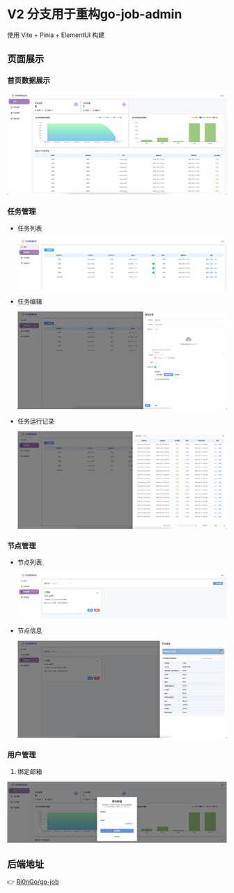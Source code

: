 # V2 分支用于重构go-job-admin 

使用 Vite + Pinia + ElementUI 构建

## 页面展示

### 首页数据展示

![home.png](img/home.png)

### 任务管理

- 任务列表

    ![img.png](img/node.png)

- 任务编辑
    
    ![img.png](img/node_edit.png)

- 任务运行记录

    ![job_record.png](img/job_record.png)
    

### 节点管理

- 节点列表

  ![node_list.png](img/node_list.png)

- 节点信息

    ![node_info.png](img/node_info.png)

### 用户管理

1. 绑定邮箱

![bind_email.png](img/bind_email.png)


## 后端地址

👉 [Ri0nGo/go-job](https://github.com/Ri0nGo/go-job)